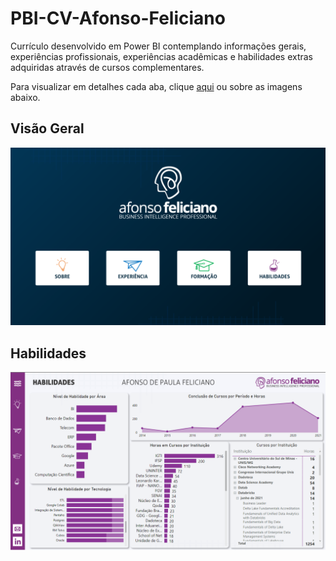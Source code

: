 # PBI-CV-Afonso-Feliciano


Currículo desenvolvido em Power BI contemplando informações gerais, experiências profissionais, experiências acadêmicas e habilidades extras adquiridas através de cursos complementares. 


Para visualizar em detalhes cada aba, clique <a href="https://app.powerbi.com/view?r=eyJrIjoiNWI3ZWQxNTAtNWVmYi00ZjA0LWEwODgtNmIwMGViOGRlMTRhIiwidCI6ImY2OWYzNjJmLTYzYmQtNDFiOS04NDEzLWQxZmVlNzg1NmZmNyJ9&pageName=ReportSection10d439867880993540ed">aqui</a> 
 ou sobre as imagens abaixo. 

## Visão Geral
<a href="https://app.powerbi.com/view?r=eyJrIjoiNWI3ZWQxNTAtNWVmYi00ZjA0LWEwODgtNmIwMGViOGRlMTRhIiwidCI6ImY2OWYzNjJmLTYzYmQtNDFiOS04NDEzLWQxZmVlNzg1NmZmNyJ9&pageName=ReportSection10d439867880993540ed">![Screenshot](imgs/Screenshot_1.png)</a> 


## Habilidades
<a href="https://app.powerbi.com/view?r=eyJrIjoiNWI3ZWQxNTAtNWVmYi00ZjA0LWEwODgtNmIwMGViOGRlMTRhIiwidCI6ImY2OWYzNjJmLTYzYmQtNDFiOS04NDEzLWQxZmVlNzg1NmZmNyJ9&pageName=ReportSection10d439867880993540ed">![Screenshot](imgs/Screenshot_2.png)</a> 




